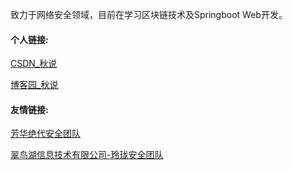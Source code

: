 致力于网络安全领域，目前在学习区块链技术及Springboot Web开发。

#### 个人链接:

[CSDN_秋说](https://blog.csdn.net/2301_77485708)

[博客园_秋说](https://www.cnblogs.com/qiushuo)

#### 友情链接:

[芳华绝代安全团队](https://www.ifhsec.com/)

[翠鸟湖信息技术有限公司-玲珑安全团队](http://www.cuiniaohu.com/)
